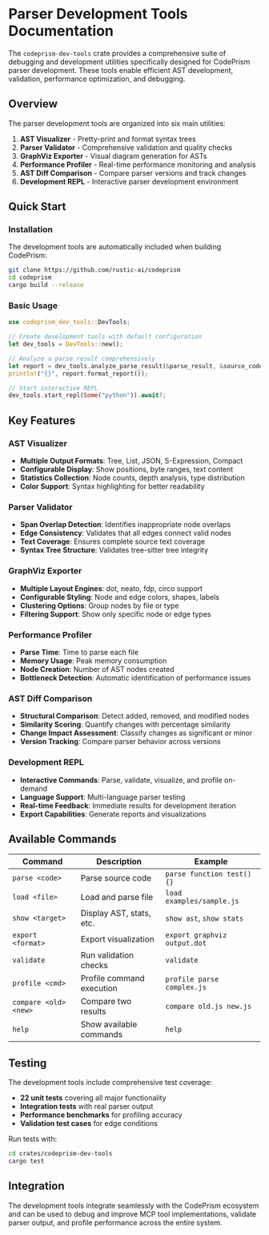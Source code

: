 # Parser Development Tools Documentation

The `codeprism-dev-tools` crate provides a comprehensive suite of debugging and development utilities specifically designed for CodePrism parser development. These tools enable efficient AST development, validation, performance optimization, and debugging.

## Overview

The parser development tools are organized into six main utilities:

1. **AST Visualizer** - Pretty-print and format syntax trees
2. **Parser Validator** - Comprehensive validation and quality checks
3. **GraphViz Exporter** - Visual diagram generation for ASTs
4. **Performance Profiler** - Real-time performance monitoring and analysis
5. **AST Diff Comparison** - Compare parser versions and track changes
6. **Development REPL** - Interactive parser development environment

## Quick Start

### Installation

The development tools are automatically included when building CodePrism:

```bash
git clone https://github.com/rustic-ai/codeprism
cd codeprism
cargo build --release
```

### Basic Usage

```rust
use codeprism_dev_tools::DevTools;

// Create development tools with default configuration
let dev_tools = DevTools::new();

// Analyze a parse result comprehensively
let report = dev_tools.analyze_parse_result(&parse_result, &source_code)?;
println!("{}", report.format_report());

// Start interactive REPL
dev_tools.start_repl(Some("python")).await?;
```

## Key Features

### AST Visualizer
- **Multiple Output Formats**: Tree, List, JSON, S-Expression, Compact
- **Configurable Display**: Show positions, byte ranges, text content
- **Statistics Collection**: Node counts, depth analysis, type distribution
- **Color Support**: Syntax highlighting for better readability

### Parser Validator
- **Span Overlap Detection**: Identifies inappropriate node overlaps
- **Edge Consistency**: Validates that all edges connect valid nodes
- **Text Coverage**: Ensures complete source text coverage
- **Syntax Tree Structure**: Validates tree-sitter tree integrity

### GraphViz Exporter
- **Multiple Layout Engines**: dot, neato, fdp, circo support
- **Configurable Styling**: Node and edge colors, shapes, labels
- **Clustering Options**: Group nodes by file or type
- **Filtering Support**: Show only specific node or edge types

### Performance Profiler
- **Parse Time**: Time to parse each file
- **Memory Usage**: Peak memory consumption
- **Node Creation**: Number of AST nodes created
- **Bottleneck Detection**: Automatic identification of performance issues

### AST Diff Comparison
- **Structural Comparison**: Detect added, removed, and modified nodes
- **Similarity Scoring**: Quantify changes with percentage similarity
- **Change Impact Assessment**: Classify changes as significant or minor
- **Version Tracking**: Compare parser behavior across versions

### Development REPL
- **Interactive Commands**: Parse, validate, visualize, and profile on-demand
- **Language Support**: Multi-language parser testing
- **Real-time Feedback**: Immediate results for development iteration
- **Export Capabilities**: Generate reports and visualizations

## Available Commands

| Command | Description | Example |
|---------|-------------|---------|
| `parse <code>` | Parse source code | `parse function test() {}` |
| `load <file>` | Load and parse file | `load examples/sample.js` |
| `show <target>` | Display AST, stats, etc. | `show ast`, `show stats` |
| `export <format>` | Export visualization | `export graphviz output.dot` |
| `validate` | Run validation checks | `validate` |
| `profile <cmd>` | Profile command execution | `profile parse complex.js` |
| `compare <old> <new>` | Compare two results | `compare old.js new.js` |
| `help` | Show available commands | `help` |

## Testing

The development tools include comprehensive test coverage:

- **22 unit tests** covering all major functionality
- **Integration tests** with real parser output
- **Performance benchmarks** for profiling accuracy
- **Validation test cases** for edge conditions

Run tests with:

```bash
cd crates/codeprism-dev-tools
cargo test
```

## Integration

The development tools integrate seamlessly with the CodePrism ecosystem and can be used to debug and improve MCP tool implementations, validate parser output, and profile performance across the entire system.
